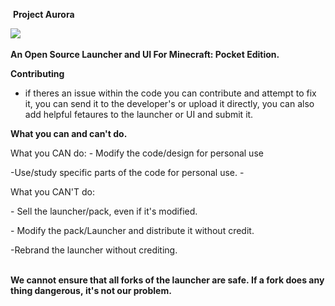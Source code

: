  
 ​ ​**Project Aurora**

 ​![](https://media.discordapp.net/attachments/963498605702959154/971469366644342904/Untitled156_20220504175217.png) 
  
 ​**An Open Source Launcher and UI For Minecraft: Pocket Edition.** 
  
 ​**​Contributing**

   - if theres an issue within the code you can contribute and attempt to fix it, you can send it to the developer's or upload it directly, you can also add helpful fetaures to the launcher or UI and submit it.
 
  
 ​**What you can and can't do.**

 ​What you CAN do: 
 ​-​ Modify the code/design for personal use 
 
 -Use/study specific parts of the code for personal use.
 ​-​
  
 ​What you CAN'T do: 
 
 ​-​ Sell the launcher/pack, even if it's modified.
 
 ​-​ Modify the pack/Launcher and distribute it without credit.
 
 -Rebrand the launcher without crediting.


 ​**We cannot ensure that all forks of the launcher are safe. If a fork does anything dangerous, it's not our problem.**
